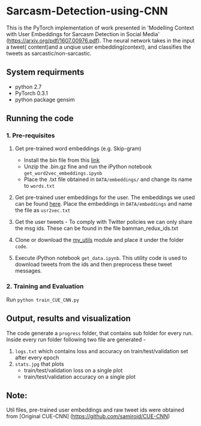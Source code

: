 # Sarcasm-Detection-using-CNN

This is the PyTorch implementation of work presented in 'Modelling Context with User Embeddings
for Sarcasm Detection in Social Media' (https://arxiv.org/pdf/1607.00976.pdf). The neural network takes in the input a tweet( content)and a unqiue user embedding(context), and classifies the tweets as sarcastic/non-sarcastic.

## System requirments
- python 2.7
- PyTorch 0.3.1
- python package gensim


## Running the code
### 1. Pre-requisites
1. Get pre-trained word embeddings (e.g. Skip-gram)
   - Install the bin file from this [link](https://drive.google.com/file/d/0B7XkCwpI5KDYNlNUTTlSS21pQmM/edit)
   - Unzip the .bin.gz fine and run the iPython notebook ```get_word2vec_embeddings.ipynb```
   - Place the .txt file obtained in ```DATA/embeddings/``` and change its name to ```words.txt```

2.  Get pre-trained user embeddings for the user. The embeddings we used can be found [here](https://www.dropbox.com/s/pmp5x08v6w09jrq/usr2vec_400_master.txt?dl=0). Place the embeddings in ```DATA/embeddings``` and name the file as ```usr2vec.txt```

3.  Get the user tweets - To comply with Twitter policies we can only share the msg ids. These can be found in the file bamman_redux_ids.txt 

4. Clone or download the [my_utils](https://github.com/samiroid/utils) module and place it under the folder ```code```. 

5. Execute iPython notebook ```get_data.ipynb```. This utility code is used to download tweets from the ids and then preprocess these tweet messages.

### 2. Training and Evaluation
Run ```python train_CUE_CNN.py```

## Output, results and visualization 
The code generate a ```progress``` folder, that contains sub folder for every run. Inside every run folder following two file are generated - 
1. ```logs.txt``` which contains loss and accuracy on train/test/validation set after every epoch
2. ```stats.jpg``` that plots
   - train/test/validation loss on a single plot
   - train/test/validation accuracy on a single plot
   
## Note:
Util files, pre-trained user embeddings and raw tweet ids were obtained from [Original CUE-CNN] (https://github.com/samiroid/CUE-CNN)
